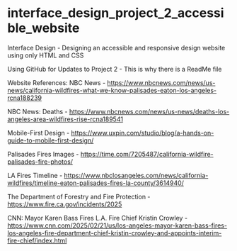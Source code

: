 # interface_design_project_2_accessible_website
Interface Design - Designing an accessible and responsive design website using only HTML and CSS

Using GitHub for Updates to Project 2 - This is why there is a ReadMe file

Website References:
NBC News - https://www.nbcnews.com/news/us-news/california-wildfires-what-we-know-palisades-eaton-los-angeles-rcna188239

NBC News: Deaths - https://www.nbcnews.com/news/us-news/deaths-los-angeles-area-wildfires-rise-rcna189541

Mobile-First Design - https://www.uxpin.com/studio/blog/a-hands-on-guide-to-mobile-first-design/

Palisades Fires Images - https://time.com/7205487/california-wildfire-palisades-fire-photos/

LA Fires Timeline - https://www.nbclosangeles.com/news/california-wildfires/timeline-eaton-palisades-fires-la-county/3614940/

The Department of Forestry and Fire Protection - https://www.fire.ca.gov/incidents/2025

CNN: Mayor Karen Bass Fires L.A. Fire Chief Kristin Crowley - https://www.cnn.com/2025/02/21/us/los-angeles-mayor-karen-bass-fires-los-angeles-fire-department-chief-kristin-crowley-and-appoints-interim-fire-chief/index.html